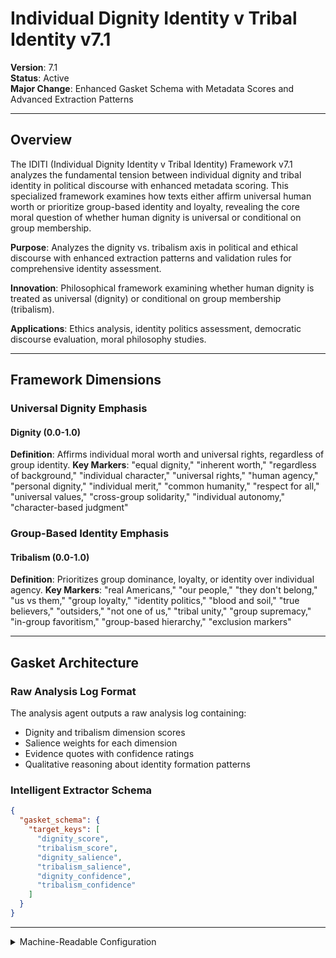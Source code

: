 # Individual Dignity Identity v Tribal Identity v7.1

**Version**: 7.1  
**Status**: Active  
**Major Change**: Enhanced Gasket Schema with Metadata Scores and Advanced Extraction Patterns

---

## Overview

The IDITI (Individual Dignity Identity v Tribal Identity) Framework v7.1 analyzes the fundamental tension between individual dignity and tribal identity in political discourse with enhanced metadata scoring. This specialized framework examines how texts either affirm universal human worth or prioritize group-based identity and loyalty, revealing the core moral question of whether human dignity is universal or conditional on group membership.

**Purpose**: Analyzes the dignity vs. tribalism axis in political and ethical discourse with enhanced extraction patterns and validation rules for comprehensive identity assessment.

**Innovation**: Philosophical framework examining whether human dignity is treated as universal (dignity) or conditional on group membership (tribalism).

**Applications**: Ethics analysis, identity politics assessment, democratic discourse evaluation, moral philosophy studies.

---

## Framework Dimensions

### **Universal Dignity Emphasis**

#### Dignity (0.0-1.0)
**Definition**: Affirms individual moral worth and universal rights, regardless of group identity.
**Key Markers**: "equal dignity," "inherent worth," "regardless of background," "individual character," "universal rights," "human agency," "personal dignity," "individual merit," "common humanity," "respect for all," "universal values," "cross-group solidarity," "individual autonomy," "character-based judgment"

### **Group-Based Identity Emphasis**

#### Tribalism (0.0-1.0)
**Definition**: Prioritizes group dominance, loyalty, or identity over individual agency.
**Key Markers**: "real Americans," "our people," "they don't belong," "us vs them," "group loyalty," "identity politics," "blood and soil," "true believers," "outsiders," "not one of us," "tribal unity," "group supremacy," "in-group favoritism," "group-based hierarchy," "exclusion markers"

---

## Gasket Architecture

### Raw Analysis Log Format
The analysis agent outputs a raw analysis log containing:
- Dignity and tribalism dimension scores
- Salience weights for each dimension
- Evidence quotes with confidence ratings
- Qualitative reasoning about identity formation patterns

### Intelligent Extractor Schema
```json
{
  "gasket_schema": {
    "target_keys": [
      "dignity_score",
      "tribalism_score",
      "dignity_salience",
      "tribalism_salience",
      "dignity_confidence",
      "tribalism_confidence"
    ]
  }
}
```

---

<details><summary>Machine-Readable Configuration</summary>

```json
{
  "name": "iditi_v7_1",
  "version": "v7.1",
  "display_name": "Individual Dignity Identity v Tribal Identity v7.1",
  "analysis_variants": {
    "default": {
      "description": "Complete analysis of the dignity vs. tribalism axis with raw analysis log output.",
      "analysis_prompt": "You are an expert analyst specializing in political and ethical discourse analysis across diverse contexts. Your task is to analyze the provided text using the IDITI (Individual Dignity Identity v Tribal Identity) Framework v7.1, which captures identity formation patterns with enhanced metadata scoring and examines the fundamental tension between individual dignity and tribal identity.\n\nThe framework evaluates discourse across two key dimensions:\n\n**Dignity** (0.0-1.0): Affirms individual moral worth and universal rights, regardless of group identity, with markers like 'equal dignity,' 'inherent worth,' 'regardless of background,' 'individual character,' 'universal rights,' 'human agency,' 'personal dignity,' 'common humanity,' 'universal values,' 'cross-group solidarity.'\n\n**Tribalism** (0.0-1.0): Prioritizes group dominance, loyalty, or identity over individual agency, with markers like 'real Americans,' 'our people,' 'they don't belong,' 'us vs them,' 'group loyalty,' 'identity politics,' 'true believers,' 'outsiders,' 'not one of us,' 'tribal unity,' 'group supremacy,' 'in-group favoritism.'\n\nFor each dimension, provide:\n- **Score (0.0-1.0)**: Based on strength of evidence in the text\n- **Salience (0.0-1.0)**: How central is this dimension to this specific text?\n- **Confidence (0.0-1.0)**: How certain are you in this assessment?\n\nWrite a comprehensive analytical report that covers:\n- Application of the IDITI methodology to this specific text\n- Detailed analysis of each dimension with scores, salience, confidence, and evidence\n- Assessment of identity formation patterns and the dignity vs. tribalism tension\n- Overall identity profile revealing whether human dignity is treated as universal or conditional on group membership\n- Key insights about the speaker's approach to human worth and group identity\n\nEmbed your numerical assessments naturally within the analysis. For example: 'This text demonstrates strong dignity emphasis (dignity score: 0.8, salience: 0.9, confidence: 0.7) with frequent appeals to universal human worth.' Focus on rigorous intellectual analysis supported by direct textual evidence and clear reasoning for all scores and metadata."
    }
  },
  "dimension_groups": {
    "identity_axis": ["dignity", "tribalism"]
  },
  "calculation_spec": {
    "identity_axis_score": "(dignity_score - tribalism_score + 1) / 2",
    "dignity_tribalism_index": "(dignity_score + tribalism_score) / 2",
    "salience_weighted_identity_axis_score": "((dignity_score * dignity_salience) - (tribalism_score * tribalism_salience) + (dignity_salience + tribalism_salience) / 2) / (dignity_salience + tribalism_salience)",
    "salience_weighted_dignity_tribalism_index": "(dignity_score * dignity_salience + tribalism_score * tribalism_salience) / (dignity_salience + tribalism_salience)"
  },
  "reliability_rubric": {
    "cronbachs_alpha": {
      "excellent": [0.80, 1.0],
      "good": [0.70, 0.79],
      "acceptable": [0.60, 0.69],
      "poor": [0.0, 0.59]
    },
    "notes": "Defines quality thresholds for framework reliability. The Synthesis Agent uses this for automated fit assessment."
  },
  "gasket_schema": {
    "version": "7.1",
    "extraction_method": "intelligent_extractor",
    "target_keys": [
      "dignity_score",
      "tribalism_score",
      "dignity_salience",
      "tribalism_salience",
      "dignity_confidence",
      "tribalism_confidence"
    ],
    "extraction_patterns": {
      "dignity_score": ["dignity.{0,20}score", "dignity.{0,20}rating", "dignity\\s*:\\s*[0-9]"],
      "tribalism_score": ["tribalism.{0,20}score", "tribalism.{0,20}rating", "tribalism\\s*:\\s*[0-9]"],
      "dignity_salience": ["dignity.{0,20}salience", "dignity.{0,20}importance", "dignity.{0,20}centrality"],
      "tribalism_salience": ["tribalism.{0,20}salience", "tribalism.{0,20}importance", "tribalism.{0,20}centrality"],
      "dignity_confidence": ["dignity.{0,20}confidence", "dignity.{0,20}certainty", "dignity.{0,20}sure"],
      "tribalism_confidence": ["tribalism.{0,20}confidence", "tribalism.{0,20}certainty", "tribalism.{0,20}sure"]
    },
    "validation_rules": {
      "required_fields": [
        "dignity_score", "tribalism_score"
      ],
      "score_ranges": {"min": 0.0, "max": 1.0},
      "metadata_ranges": {
        "salience": {"min": 0.0, "max": 1.0},
        "confidence": {"min": 0.0, "max": 1.0}
      },
      "fallback_strategy": "use_default_values"
    }
  }
}
```

</details>